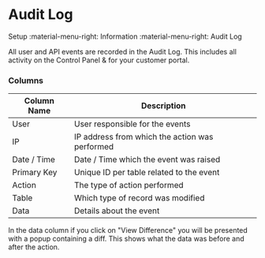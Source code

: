 # Audit Log
Setup :material-menu-right: Information :material-menu-right: Audit Log

All user and API events are recorded in the Audit Log. This includes all activity on the Control Panel & for your customer portal.

### Columns

| Column Name | Description                                    |
|-------------|------------------------------------------------|
| User        | User responsible for the events                |
| IP          | IP address from which the action was performed |
| Date / Time | Date / Time which the event was raised         |
| Primary Key | Unique ID per table related to the event       |
| Action      | The type of action performed                   |
| Table       | Which type of record was modified              |
| Data        | Details about the event                        |

In the data column if you click on "View Difference" you will be presented with a popup containing a diff. This shows what the data was before and after the action.



